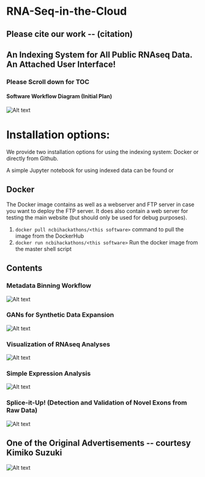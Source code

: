 # RNA-Seq-in-the-Cloud

## Please cite our work -- (citation)

## An Indexing System for All Public RNAseq Data.  An Attached User Interface!

### Please Scroll down for TOC

#### Software Workflow Diagram (Initial Plan) 

![Alt text](https://github.com/NCBI-Hackathons/RNA-Seq-in-the-Cloud/blob/master/IMG_20190311_105938266.jpg?raw=true "Title")

# Installation options:

We provide two installation options for using the indexing system: Docker or directly from Github.

A simple Jupyter notebook for using indexed data can be found <here> or <here>

## Docker

The Docker image contains <this software> as well as a webserver and FTP server in case you want to deploy the FTP server. It does also contain a web server for testing the <this software> main website (but should only be used for debug purposes).

1. `docker pull ncbihackathons/<this software>` command to pull the image from the DockerHub
2. `docker run ncbihackathons/<this software>` Run the docker image from the master shell script

## Contents

### Metadata Binning Workflow

![Alt text](https://github.com/NCBI-Hackathons/RNA-Seq-in-the-Cloud/blob/master/DataSetQuery.jpg?raw=true "Title")

### GANs for Synthetic Data Expansion

![Alt text](https://raw.githubusercontent.com/NCBI-Hackathons/RNA-Seq-in-the-Cloud/master/Generative%20Adversarial%20Networks/sre_var_calling.tiff?raw=true "Title")

### Visualization of RNAseq Analyses

![Alt text](https://github.com/NCBI-Hackathons/RNA-Seq-in-the-Cloud/blob/master/Visualization/3D_pca.PNG?raw=true "Title")

### Simple Expression Analysis

![Alt text](https://github.com/NCBI-Hackathons/RNA-Seq-in-the-Cloud/blob/master/Expression/progress_report.png?raw=true "Title")

### Splice-it-Up! (Detection and Validation of Novel Exons from Raw Data)

![Alt text](https://github.com/NCBI-Hackathons/RNA-Seq-in-the-Cloud/blob/master/Screen%20Shot%202019-03-12%20at%202.56.15%20PM.png?raw=true "Title")

## One of the Original Advertisements -- courtesy Kimiko Suzuki

![Alt text](https://github.com/NCBI-Hackathons/RNA-Seq-in-the-Cloud/blob/master/unc_hackathon_2019.png?raw=true "Title")

